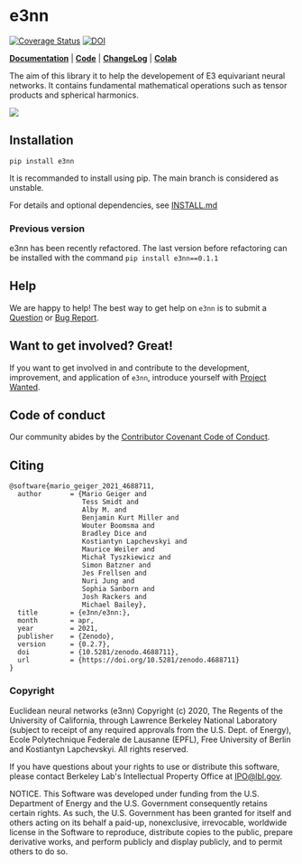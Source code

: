 # e3nn
[![Coverage Status](https://coveralls.io/repos/github/e3nn/e3nn/badge.svg?branch=main)](https://coveralls.io/github/e3nn/e3nn?branch=main)
[![DOI](https://zenodo.org/badge/237431920.svg)](https://zenodo.org/badge/latestdoi/237431920)

**[Documentation](https://docs.e3nn.org)** | **[Code](https://github.com/e3nn/e3nn)** | **[ChangeLog](https://github.com/e3nn/e3nn/blob/main/ChangeLog.md)** | **[Colab](https://colab.research.google.com/drive/1Gps7mMOmzLe3Rt_b012xsz4UyuexTKAf?usp=sharing)**

The aim of this library it to help the developement of E3 equivariant neural networks.
It contains fundamental mathematical operations such as tensor products and spherical harmonics.

![](https://user-images.githubusercontent.com/333780/79220728-dbe82c00-7e54-11ea-82c7-b3acbd9b2246.gif)

## Installation
```
pip install e3nn
```

It is recommanded to install using pip. The main branch is considered as unstable.

For details and optional dependencies, see [INSTALL.md](https://github.com/e3nn/e3nn/blob/main/INSTALL.md)

### Previous version
e3nn has been recently refactored. The last version before refactoring can be installed with the command `pip install e3nn==0.1.1`

## Help
We are happy to help! The best way to get help on `e3nn` is to submit a [Question](https://github.com/e3nn/e3nn/issues/new?assignees=&labels=question&template=question.md&title=%E2%9D%93+%5BQUESTION%5D) or [Bug Report](https://github.com/e3nn/e3nn/issues/new?assignees=&labels=bug&template=bug-report.md&title=%F0%9F%90%9B+%5BBUG%5D).

## Want to get involved? Great!
If you want to get involved in and contribute to the development, improvement, and application of `e3nn`, introduce yourself with [Project Wanted](https://github.com/e3nn/e3nn/issues/new?assignees=&labels=projectwanted&template=project-wanted.md&title=%F0%9F%91%8B++Hi%21+I%27m+%5BYOUR_NAME%5D+and+I%27m+interested+in+%5BYOUR_INTERESTS%5D.).

## Code of conduct
Our community abides by the [Contributor Covenant Code of Conduct](https://github.com/e3nn/e3nn/blob/main/code_of_conduct.md).

## Citing
```
@software{mario_geiger_2021_4688711,
  author       = {Mario Geiger and
                  Tess Smidt and
                  Alby M. and
                  Benjamin Kurt Miller and
                  Wouter Boomsma and
                  Bradley Dice and
                  Kostiantyn Lapchevskyi and
                  Maurice Weiler and
                  Michał Tyszkiewicz and
                  Simon Batzner and
                  Jes Frellsen and
                  Nuri Jung and
                  Sophia Sanborn and
                  Josh Rackers and
                  Michael Bailey},
  title        = {e3nn/e3nn:},
  month        = apr,
  year         = 2021,
  publisher    = {Zenodo},
  version      = {0.2.7},
  doi          = {10.5281/zenodo.4688711},
  url          = {https://doi.org/10.5281/zenodo.4688711}
}
```

### Copyright

Euclidean neural networks (e3nn) Copyright (c) 2020, The Regents of the
University of California, through Lawrence Berkeley National Laboratory
(subject to receipt of any required approvals from the U.S. Dept. of Energy),
Ecole Polytechnique Federale de Lausanne (EPFL), Free University of Berlin
and Kostiantyn Lapchevskyi. All rights reserved.

If you have questions about your rights to use or distribute this software,
please contact Berkeley Lab's Intellectual Property Office at
IPO@lbl.gov.

NOTICE.  This Software was developed under funding from the U.S. Department
of Energy and the U.S. Government consequently retains certain rights.  As
such, the U.S. Government has been granted for itself and others acting on
its behalf a paid-up, nonexclusive, irrevocable, worldwide license in the
Software to reproduce, distribute copies to the public, prepare derivative
works, and perform publicly and display publicly, and to permit others to do so.
